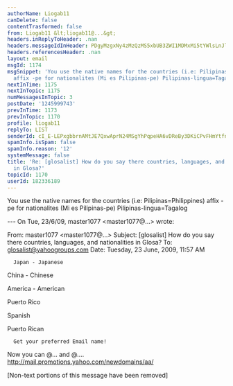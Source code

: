 ```yaml
---
authorName: Liogab11
canDelete: false
contentTrasformed: false
from: Liogab11 &lt;liogab11@...&gt;
headers.inReplyToHeader: .nan
headers.messageIdInHeader: PDgyMzgxNy4zMzQzMS5xbUB3ZWI1MDMxMi5tYWlsLnJlMi55YWhvby5jb20+
headers.referencesHeader: .nan
layout: email
msgId: 1174
msgSnippet: 'You use the native names for the countries (i.e: Pilipinas=Philippines)
  affix -pe for nationalites (Mi es Pilipinas-pe) Pilipinas-lingua=Tagalog ... From:'
nextInTime: 1175
nextInTopic: 1175
numMessagesInTopic: 3
postDate: '1245999743'
prevInTime: 1173
prevInTopic: 1170
profile: liogab11
replyTo: LIST
senderId: cI_E-LEPxgbbrnAMtJE7QxwAprN24MSgYhPqpeHA6vDReBy3DKiCPvFHmYtfnXq41onEwnivSc_uI-SdZgueSi1VvvY
spamInfo.isSpam: false
spamInfo.reason: '12'
systemMessage: false
title: 'Re: [glosalist] How do you say there countries, languages, and nationalities
  in Glosa?'
topicId: 1170
userId: 182336189
---
```


You use the native names for the countries (i.e: Pilipinas=Philippines)
affix -pe for nationalites (Mi es Pilipinas-pe)
Pilipinas-lingua=Tagalog

--- On Tue, 23/6/09, master1077 <master1077@...> wrote:

From: master1077 <master1077@...>
Subject: [glosalist] How do you say there countries, languages, and nationalities in Glosa?
To: glosalist@yahoogroups.com
Date: Tuesday, 23 June, 2009, 11:57 AM











    
            
            


      
      Japan - Japanese

China - Chinese

America - American

Puerto Rico

Spanish

Puerto Rican




 

      

    
    
	
	 
	
	








	


	
	


      Get your preferred Email name!
Now you can @... and @.... 
http://mail.promotions.yahoo.com/newdomains/aa/

[Non-text portions of this message have been removed]


